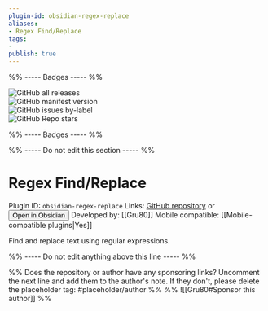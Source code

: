 ```yaml
---
plugin-id: obsidian-regex-replace
aliases:
- Regex Find/Replace
tags: 
- 
publish: true
---
```


%% ----- Badges ----- %%

![GitHub all releases](https://img.shields.io/github/downloads/Gru80/obsidian-regex-replace/total?color=573E7A&logo=github&style=for-the-badge)   
![GitHub manifest version](https://img.shields.io/github/manifest-json/v/Gru80/obsidian-regex-replace?color=573E7A&logo=github&style=for-the-badge)   
![GitHub issues by-label](https://img.shields.io/github/issues/Gru80/obsidian-regex-replace/help%20wanted?color=573E7A&logo=github&style=for-the-badge)   
![GitHub Repo stars](https://img.shields.io/github/stars/Gru80/obsidian-regex-replace?color=573E7A&logo=github&style=for-the-badge)

%% ----- Badges ----- %%

%% ----- Do not edit this section ----- %%

# Regex Find/Replace

Plugin ID: `obsidian-regex-replace`
Links: [GitHub repository](https://github.com/Gru80/obsidian-regex-replace) or [<button id=HH>Open in Obsidian</button>](obsidian://goto-plugin?id=obsidian-regex-replace)
Developed by: [[Gru80]]
Mobile compatible: [[Mobile-compatible plugins|Yes]]

Find and replace text using regular expressions.

%% ----- Do not edit anything above this line ----- %% 

%% Does the repository or author have any sponsoring links? Uncomment the next line and add them to the author's note. If they don't, please delete the placeholder tag: #placeholder/author %%
%% ![[Gru80#Sponsor this author]] %%
